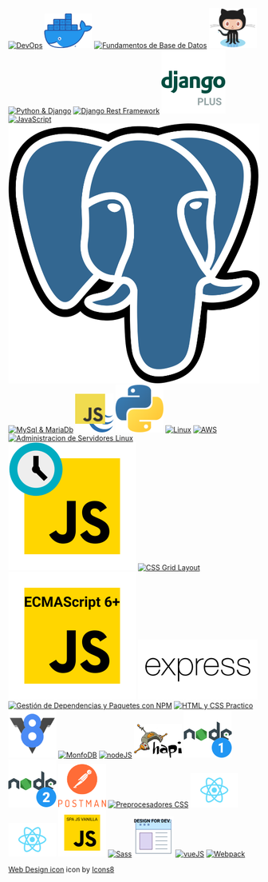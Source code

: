 <a href="https://github.com/macknilan/Cuaderno/blob/master/Admin_Servidores_Linux/Admin_Servidores_Linux.md"><img src="https://img.icons8.com/color/96/000000/devpost.png" alt="DevOps" title="DevOps"/></a>
<a href="https://github.com/macknilan/Cuaderno/blob/master/Docker/Docker.md"><img src="img/Moby-logo.png" width="96px" alt="Docker" title="Docker"/></a>
<a href="https://github.com/macknilan/Cuaderno/blob/master/Fundamentos_de_BD/Fundamentos_de_BD.md"><img src="https://img.icons8.com/color/96/000000/database.png" alt="Fundamentos de Base de Datos" title="Fundamentos de Base de Datos"/></a>
<a href="https://github.com/macknilan/Cuaderno/blob/master/GitHub/github.md"><img src="img/Octocat.png" width="96px" alt="GitHub" title="GitHub"/></a>
<a href="https://github.com/macknilan/Cuaderno/blob/master/Python_%26_Django/python_django.md"><img src="https://img.icons8.com/color/96/000000/django.png" alt="Python & Django" title="Python & Django"/></a>
<a href="https://github.com/macknilan/Cuaderno/blob/master/Django_avanzado/Django_rest_framework.md"><img src="img/django_rest_framework.png" alt="Django Rest Framework" title="Django Rest Framework" width="128px"/></a>
<a href="https://github.com/macknilan/Cuaderno/blob/master/Django_avanzado/django_avanzado.md"><img src="img/icons8-django_plus.svg" alt="Django Avanzado" title="Django Avanzado" width="128px"/></a>
<a href="https://github.com/macknilan/Cuaderno/blob/master/JavaScript/javascript.md"><img src="https://img.icons8.com/color/96/000000/javascript.png" alt="JavaScript" title="JavaScript"/></a>
<a href="https://github.com/macknilan/Cuaderno/blob/master/PostgreSQL/PostgreSQL.md"><img src="img/Postgresql_elephant.svg" alt="PostgreSql" title="PostgreSql"/></a>
<a href="https://github.com/macknilan/Cuaderno/blob/master/Mysql/MySQL.md"><img src="https://img.icons8.com/ios-filled/100/000000/mysql-logo.png" alt="MySql & MariaDb" title="MySql & MariaDb"/></a>
[![jQuery to Javascript](img/jquery_to_javascript.png "jQuery to Javascript")](https://github.com/macknilan/Cuaderno/blob/master/jQuery_to_Javascript/c_jquery_2_javascript_2018.md)
<a href="https://github.com/macknilan/Cuaderno/tree/master/Python"><img src="img/Python-logo-notext.svg" width="96px" alt="Python" title="Python"/></a>
<a href="https://github.com/macknilan/Cuaderno/blob/master/Linux/Linux.md"><img src="https://img.icons8.com/color/96/000000/linux.png" alt="Linux" title="Linux"/></a>
<a href="https://github.com/macknilan/Cuaderno/blob/master/Aws/c_amazon_web_services.md"><img src="https://img.icons8.com/color/96/000000/amazon-web-services.png" alt="AWS" title="AWS"/></a>
<a href="https://github.com/macknilan/Cuaderno/blob/master/Admin_Servidores_Linux/Admin_Servidores_Linux.md"><img src="https://img.icons8.com/color/96/000000/linux-client.png" alt="Administracion de Servidores Linux" title="Administracion de Servidores Linux"/></a>
<a href="https://github.com/macknilan/Cuaderno/blob/master/Asincronismo_con_js/asincronismo_con_js.md"><img src="img/icons8-javascript.svg" alt="Asincronismo con JavaScript" title="Asincronismo con JavaScript"/></a>
<a href="https://github.com/macknilan/Cuaderno/blob/master/CSS_Grid_Layout/css_grid_layout.md"><img src="https://img.icons8.com/dusk/64/000000/activity-grid.png" alt="CSS Grid Layout" title="CSS Grid Layout"/></a>
<a href="https://github.com/macknilan/Cuaderno/blob/master/Ecmascript_6_plus/ecmascript_6_plus.md"><img src="img/icons8-javascript-ecmascript_6.svg" alt="ECMAScript 6+" title="ECMAScript 6+"/></a>
<a href="https://github.com/macknilan/Cuaderno/blob/master/ExpressJS/expressjs.md"><img src="img/express-js-seeklogo.com.svg" alt="expressJS" title="expressJS"/></a>
<a href="https://github.com/macknilan/Cuaderno/blob/master/Gestion_depend_y_paquetes_NPM/gestion_depend_y_paquetes_npm.md"><img src="https://img.icons8.com/color/96/000000/npm.png" alt="Gestión de Dependencias y Paquetes con NPM" title="Gestión de Dependencias y Paquetes con NPM"/></a>
<a href="https://github.com/macknilan/Cuaderno/blob/master/Html_css_practico/html_css_practico.md"><img src="https://img.icons8.com/cotton/64/000000/web-design.png" alt="HTML y CSS Practico" title="HTML y CSS Practico"/></a>
<a href="https://github.com/macknilan/Cuaderno/blob/master/JS_Engine_V8_y_el_navegador/js_engine_v8_y_el_navegador.md"><img src="img/v8.svg" width="96px" alt="avaScript Engine (V8) y el Navegador" title="avaScript Engine (V8) y el Navegador"/></a>
<a href="https://github.com/macknilan/Cuaderno/blob/master/MongoDB/mongodb.md"><img src="https://img.icons8.com/color/96/000000/mongodb.png" alt="MonfoDB" title="MonfoDB"/></a>
<a href="https://github.com/macknilan/Cuaderno/blob/master/NodeJS/nodejs.md"><img src="https://img.icons8.com/color/96/000000/nodejs.png" alt="nodeJS" title="nodeJS"/></a>
<a href="https://github.com/macknilan/Cuaderno/blob/master/NodeJS_HapiJS/nodejs_hapi.md"><img src="img/hapiJS.png" width="96px" alt="hapiJS" title="hapiJS"/></a>
<a href="https://github.com/macknilan/Cuaderno/blob/master/NodeJS_fundamentos/nodejs_fundamentos.md"><img src="img/nodejs_fundamentos.png" alt="Fundamentos de Node.js" title="Fundamentos de Node.js"/></a>
<a href="https://github.com/macknilan/Cuaderno/blob/master/NodeJS_practico/nodejs_practico.md"><img src="img/nodejs_practico.png" alt="nodeJS Practico" title="nodeJS Practico"/></a>
<a href="https://github.com/macknilan/Cuaderno/blob/master/Postman/postman.md"><img src="img/postman-logo-stacked.svg" width="96px" alt="Postman" title="Postman"/></a>
<a href="https://github.com/macknilan/Cuaderno/blob/master/Preprocesadores_css/preprocesadores_css.md"><img src="https://img.icons8.com/bubbles/50/000000/process.png" alt="Preprocesadores CSS" title="Preprocesadores CSS"/></a>
<a href="https://github.com/macknilan/Cuaderno/blob/master/ReactJS/reactJs.md"><img src="img/react-icon.svg" width="96px" alt="Curso de React.js" title="Curso de React.js"/></a>
<a href="https://github.com/macknilan/Cuaderno/blob/master/ReactJS_practico/reactjs_practico.md"><img src="img/react-icon.svg" width="96px" alt="Curso Práctico de React JS" title="Curso Práctico de React JS"/></a>
<a href="https://github.com/macknilan/Cuaderno/blob/master/SPA_con_javascript_vanilla/spa_con_javascript_vanilla.md"><img src="img/icons8-javascript-96-spa-js-vanilla.png" alt="Single Page Application con JavaScript Vanilla" title="Single Page Application con JavaScript Vanilla"/></a>
<a href="https://github.com/macknilan/Cuaderno/blob/master/Sass_css/sass_css.md"><img src="https://img.icons8.com/color/48/000000/sass.png" alt="Sass" title="Sass"/></a>
<a href="https://github.com/macknilan/Cuaderno/blob/master/Sistemas_de_diseno_para_dev/sistemas_de_diseno_para_dev.md"><img src="img/icons8-web-design-80-design-for-dev.png" alt="Sistemas de Diseño para Desarrolladores" title="Sistemas de Diseño para Desarrolladores"/></a>
<a href="https://github.com/macknilan/Cuaderno/tree/master/vueJs"><img src="https://img.icons8.com/color/96/000000/vue-js.png" alt="vueJS" title="vueJS"/></a>
<a href="https://github.com/macknilan/Cuaderno/blob/master/WebPack/Webpack.md"><img src="https://img.icons8.com/dusk/64/000000/webpack.png" alt="Webpack" title="Webpack"/></a>


<a target="_blank" href="https://icons8.com/icons/set/web-design">Web Design icon</a> icon by <a target="_blank" href="https://icons8.com">Icons8</a>



